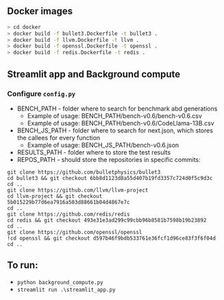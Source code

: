 ## Docker images

```bash
> cd docker
> docker build -f bullet3.Dockerfile -t bullet3 .
> docker build -f llvm.Dockerfile -t llvm .
> docker build -f openssl.Dockerfile -t openssl .
> docker build -f redis.Dockerfile -t redis .
```

## Streamlit app and Background compute
### Configure `config.py`
* BENCH_PATH - folder where to search for benchmark abd generations
  * Example of usage: BENCH_PATH/bench-v0.6/bench-v0.6.csv
  * Example of usage: BENCH_PATH/bench-v0.6/CodeLlama-13B.csv
* BENCH_JS_PATH - folder where to search for next.json, which stores the callees for every function
  * Example of usage: BENCH_JS_PATH/bench-v0.6.json
* RESULTS_PATH - folder where to store the test results
* REPOS_PATH - should store the repositories in specific commits:
```
git clone https://github.com/bulletphysics/bullet3
cd bullet3 && git checkout 6bb8d1123d8a55d407b19fd3357c724d0f5c9d3c
cd ..
git clone https://github.com/llvm/llvm-project
cd llvm-project && git checkout 5b015229b77d6ea7916a503d88661b04d4867e7c
cd ..
git clone https://github.com/redis/redis
cd redis && git checkout 493e31e3ad299c99cbb96b8581b7598b19b23892
cd ..
git clone https://github.com/openssl/openssl
!cd openssl && git checkout d597b46f9bdb533761e36fcf1d96ce83f3f6f04d
cd ..
```

## To run:
* `python background_compute.py`
* `streamlit run .\streamlit_app.py`